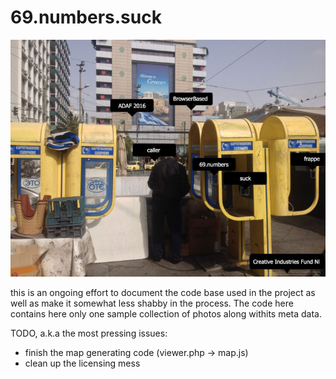 # 69.numbers.suck
![](https://github.com/browserbased/69.numbers.suck/raw/master/img/1.flyer_-720x541.jpg?raw=true "Title Image")

this is an ongoing effort to document the code base used in the project as well as make it somewhat less shabby in the process. The code here contains here only one sample collection of photos along withits meta data. 

TODO, a.k.a the most pressing issues:
* finish the map generating code (viewer.php -> map.js)
* clean up the licensing mess
